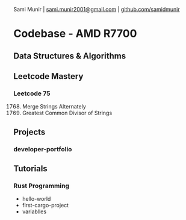 Sami Munir | sami.munir2001@gmail.com | [github.com/samidmunir](https://github.com/samidmunir)
# Codebase - AMD R7700
## Data Structures & Algorithms
## Leetcode Mastery
### Leetcode 75
1768. Merge Strings Alternately
1071. Greatest Common Divisor of Strings
## Projects
### developer-portfolio
## Tutorials
### Rust Programming
* hello-world
* first-cargo-project
* variablles